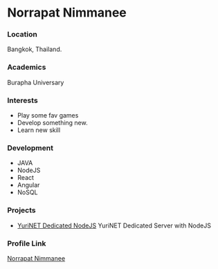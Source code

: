 # Norrapat Nimmanee

### Location

Bangkok, Thailand.

### Academics

Burapha Universary

### Interests

- Play some fav games
- Develop something new.
- Learn new skill

### Development

- JAVA
- NodeJS
- React
- Angular
- NoSQL

### Projects

- [YuriNET Dedicated NodeJS](https://github.com/icharge/yurinet-dedicated-node) YuriNET Dedicated Server with NodeJS

### Profile Link

[Norrapat Nimmanee](https://github.com/icharge/)